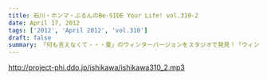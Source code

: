 ```yaml
---
title: 石川・ホンマ・ぶるんのBe-SIDE Your Life! vol.310-2
date: April 17, 2012
tags: ['2012', 'April 2012', 'vol.310']
draft: false
summary: 「何も言えなくて・・・夏」のウィンターバージョンをスタジオで発見！「ウィンターバージョンって何だよ！」という総ツッコミの中、収録がスタートしたのであり～～ＮＡＭＡＥ
---
```


http://project-phi.ddo.jp/ishikawa/ishikawa310_2.mp3